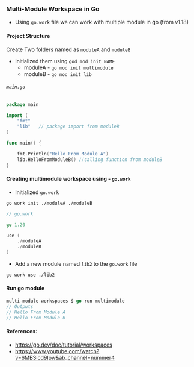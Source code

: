 ### Multi-Module Workspace in Go
- Using `go.work` file we can work with multiple module in go (from v1.18)

#### Project Structure
Create Two folders named as `moduleA`  and `moduleB`
- Initialized them using `god mod init NAME`
   - moduleA - `go mod init multimodule`
   - moduleB - `go mod init lib`

###### `main.go`
```go
package main

import (
	"fmt"
	"lib"   // package import from moduleB
)

func main() {

	fmt.Println("Hello From Module A")
	lib.HelloFromModuleB() //calling function from moduleB
}

```

#### Creating multimodule workspace using - `go.work`
- Initialized `go.work`
```
go work init ./moduleA ./moduleB
```

```go
// go.work

go 1.20

use (
	./moduleA
	./moduleB
)

```
- Add a new module named `lib2` to the `go.work` file
```
go work use ./lib2
```

#### Run go module
```go
multi-module-workspaces $ go run multimodule
// Outputs
// Hello From Module A
// Hello From Module B
```

#### References:
- https://go.dev/doc/tutorial/workspaces
- https://www.youtube.com/watch?v=6MBSicd9Ipw&ab_channel=nummer4